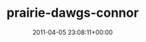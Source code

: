 ---
title:		"prairie-dawgs-connor"
type:		"photos"
mediatype:		"upload"
description:		"TBC"
date:		"2011-04-05 23:08:11+00:00"
album:		"music"
filename:		"prairie-dawgs-connor.md"
series:		""
cl_public_id:		"music/prairie-dawgs-connor"
cl_version:		1497004878
format:		"tiff"
bytes:		4328460
width:		2560
height:		1440
colours:
- "#0A0A0A"
- "#7F7F7F"
exposure_mode:		"Manual"
program:		"Manual"
aperture:		"5.6"
focal_length:		"200.0 mm"
iso:		"400"
shutter_speed:		"1/160"
metering:		"Center-weighted average"
flash:		"Fired, Return detected"
white_balance:		"Custom"
colour_temp:		"4100"
has_crop:		"false"
orientation:		"Horizontal (normal)"
camera_model:		"NIKON D200"
lens_info:		"18-200mm f/3.5-5.6"
artist:		"No artist info"
x_resolution:		"300"
y_resolution:		"300"
---